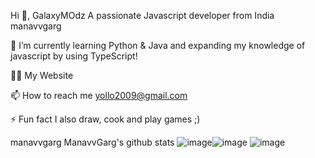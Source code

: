 Hi 👋, GalaxyMOdz
A passionate Javascript developer from India
manavvgarg

🌱 I’m currently learning Python & Java and expanding my knowledge of javascript by using TypeScript!

👨‍💻 My Website

📫 How to reach me yollo2009@gmail.com

⚡ Fun fact I also draw, cook and play games ;)

 manavvgarg ManavvGarg's github stats
![image](https://user-images.githubusercontent.com/88053039/129247096-0f410f8a-4cea-4202-9eee-c337d35869e7.png)![image](https://user-images.githubusercontent.com/88053039/129247118-64652d01-e2f1-4eed-bcd3-a69e362851ac.png)
![image](https://user-images.githubusercontent.com/88053039/129247134-a764d4bd-2595-4457-b0c9-3098622c1245.png)


